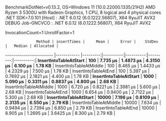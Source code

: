 
BenchmarkDotNet=v0.13.2, OS=Windows 11 (10.0.22000.1335/21H2)
AMD Ryzen 3 5300U with Radeon Graphics, 1 CPU, 8 logical and 4 physical cores
.NET SDK=7.0.101
  [Host]     : .NET 6.0.12 (6.0.1222.56807), X64 RyuJIT AVX2 DEBUG
  Job-GNCVCO : .NET 6.0.12 (6.0.1222.56807), X64 RyuJIT AVX2

InvocationCount=1  UnrollFactor=1  

                  Method | insertTimes |     Mean |     Error |    StdDev |   Median | Allocated |
------------------------ |------------ |---------:|----------:|----------:|---------:|----------:|
  **InsertIntoTableAtStart** |         **100** | **7.735 μs** | **1.4873 μs** | **4.3150 μs** | **6.100 μs** |   **1.78 KB** |
 InsertIntoTableAtMiddle |         100 | 8.465 μs | 1.4433 μs | 4.2329 μs | 7.500 μs |   1.78 KB |
    InsertIntoTableAtEnd |         100 | 5.397 μs | 0.7692 μs | 2.1821 μs | 4.400 μs |   1.78 KB |
  **InsertIntoTableAtStart** |        **1000** | **5.090 μs** | **0.3311 μs** | **0.8837 μs** | **4.800 μs** |   **2.68 KB** |
 InsertIntoTableAtMiddle |        1000 | 6.720 μs | 0.8221 μs | 2.3981 μs | 5.600 μs |   2.68 KB |
    InsertIntoTableAtEnd |        1000 | 6.654 μs | 0.9400 μs | 2.7122 μs | 5.300 μs |   2.68 KB |
  **InsertIntoTableAtStart** |       **10000** | **7.196 μs** | **0.8109 μs** | **2.3135 μs** | **6.550 μs** |   **2.79 KB** |
 InsertIntoTableAtMiddle |       10000 | 7.634 μs | 0.9494 μs | 2.7394 μs | 6.850 μs |   2.79 KB |
    InsertIntoTableAtEnd |       10000 | 8.905 μs | 1.2695 μs | 3.6425 μs | 8.300 μs |   2.79 KB |
